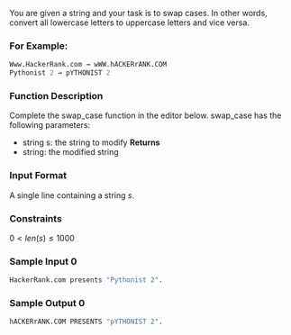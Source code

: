 You are given a string and your task is to swap cases. In other words, convert all lowercase letters to uppercase letters and vice versa.

### For Example:
```py
Www.HackerRank.com → wWW.hACKERrANK.COM
Pythonist 2 → pYTHONIST 2
```

### Function Description
Complete the swap_case function in the editor below.
swap_case has the following parameters:
* string s: the string to modify
**Returns**
* string: the modified string

### Input Format
A single line containing a string $s$.

### Constraints
$0 \lt len(s) \le 1000$

### Sample Input 0
```py
HackerRank.com presents "Pythonist 2".
```
### Sample Output 0
```py
hACKERrANK.COM PRESENTS "pYTHONIST 2".
```